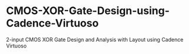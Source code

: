 # CMOS-XOR-Gate-Design-using-Cadence-Virtuoso
2-input CMOS XOR Gate Design and Analysis with Layout using Cadence Virtuoso
